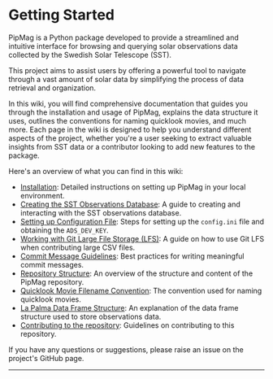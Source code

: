# Getting Started

PipMag is a Python package developed to provide a streamlined and intuitive interface for browsing and querying solar observations data collected by the Swedish Solar Telescope (SST).

This project aims to assist users by offering a powerful tool to navigate through a vast amount of solar data by simplifying the process of data retrieval and organization.

In this wiki, you will find comprehensive documentation that guides you through the installation and usage of PipMag, explains the data structure it uses, outlines the conventions for naming quicklook movies, and much more. Each page in the wiki is designed to help you understand different aspects of the project, whether you're a user seeking to extract valuable insights from SST data or a contributor looking to add new features to the package.

Here's an overview of what you can find in this wiki:

- [Installation](docs/Installation.md): Detailed instructions on setting up PipMag in your local environment.
- [Creating the SST Observations Database](docs/Creating-the-SST-Observations-Database.md): A guide to creating and interacting with the SST observations database.
- [Setting up Configuration File](docs/Setting-up-configuration-file.md): Steps for setting up the `config.ini` file and obtaining the `ADS_DEV_KEY`.
- [Working with Git Large File Storage (LFS)](docs/Working-with-Git-Large-File-Storage.md): A guide on how to use Git LFS when contributing large CSV files.
- [Commit Message Guidelines](docs/Commit-Message-Guidelines.md): Best practices for writing meaningful commit messages.
- [Repository Structure](docs/Repository-structure.md): An overview of the structure and content of the PipMag repository.
- [Quicklook Movie Filename Convention](docs/Quicklook-Movie-FIlename-Convention.md): The convention used for naming quicklook movies.
- [La Palma Data Frame Structure](docs/La-Palma-Data-Frame-Structure.md): An explanation of the data frame structure used to store observations data.
- [Contributing to the repository](CONTRIBUTING.md): Guidelines on contributing to this repository.

If you have any questions or suggestions, please raise an issue on the project's GitHub page. 

---
